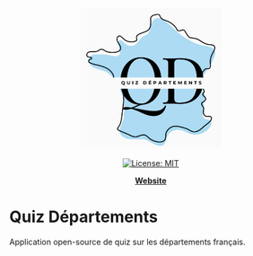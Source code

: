 [uri_license]: https://opensource.org/license/mit
[uri_license_image]: https://img.shields.io/badge/License-MIT-blue.svg

<div align="center">
  <img alt="Quiz Départements logo" src="public/logo_with_title.png" style="width:50%;">
</div>

<p align="center">
<a href="https://opensource.org/license/mit" rel="nofollow"><img alt="License: MIT" src="https://img.shields.io/badge/License-MIT-blue.svg" style="max-width:100%;"></a>
</p>

<p align="center">
    <a href="https://jrenault.fr/departements"><b>Website</b></a>
</p>


# Quiz Départements

Application open-source de quiz sur les départements français.


